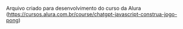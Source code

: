 Arquivo criado para desenvolvimento do curso da Alura (https://cursos.alura.com.br/course/chatgpt-javascript-construa-jogo-pong)
